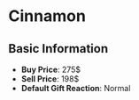 # Cinnamon

## Basic Information

- **Buy Price**: 275$
- **Sell Price**: 198$
- **Default Gift Reaction**: Normal